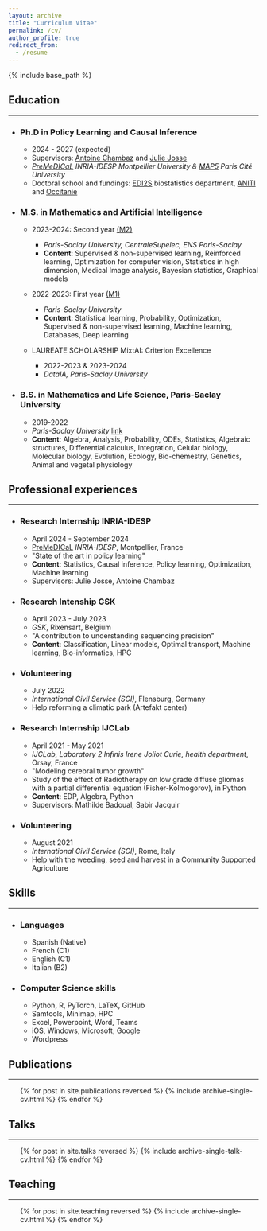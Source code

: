 ```yaml
---
layout: archive
title: "Curriculum Vitae"
permalink: /cv/
author_profile: true
redirect_from:
  - /resume
---
```


{% include base_path %}

## Education

---

* ### Ph.D in Policy Learning and Causal Inference
  * 2024 - 2027 (expected)
   * Supervisors: [Antoine Chambaz](https://helios2.mi.parisdescartes.fr/~chambaz/) and [Julie Josse](https://juliejosse.com/)
  * *[PreMeDICaL](https://team.inria.fr/premedical/) INRIA-IDESP Montpellier University & [MAP5](https://map5.mi.parisdescartes.fr) Paris Cité University*
  * Doctoral school and fundings: [EDI2S](https://edi2s.umontpellier.fr/) biostatistics department, [ANITI](https://aniti.univ-toulouse.fr) and [Occitanie](https://www.laregion.fr)

* ### M.S. in Mathematics and Artificial Intelligence
  * 2023-2024: Second year [(M2)](https://www.imo.universite-paris-saclay.fr/fr/etudiants/masters/mathematiques-et-applications/m2/m2-mathematique-et-intelligence-artificielle/) 
    * *Paris-Saclay University, CentraleSupelec, ENS Paris-Saclay*
    * **Content**: Supervised & non-supervised learning, Reinforced learning, Optimization for computer vision, Statistics in high dimension, Medical Image analysis, Bayesian statistics, Graphical models
  * 2022-2023: First year [(M1)](https://www.imo.universite-paris-saclay.fr/fr/etudiants/masters/mathematiques-et-applications/m1/mathematiques-et-intelligence-artificielle/)
    * *Paris-Saclay University*
    * **Content**: Statistical learning, Probability, Optimization, Supervised & non-supervised learning, Machine learning, Databases, Deep learning

  * LAUREATE SCHOLARSHIP MixtAI: Criterion Excellence 
    * 2022-2023 & 2023-2024
    * *DataIA, Paris-Saclay University*

* ### B.S. in Mathematics and Life Science, Paris-Saclay University
  * 2019-2022
  * *Paris-Saclay University* [link](https://www.universite-paris-saclay.fr/formation/licence-double-diplome/mathematiques-sciences-de-la-vie.)
  * **Content**: Algebra, Analysis, Probability, ODEs, Statistics, Algebraic structures, Differential calculus, Integration, Celular biology, Molecular biology, Evolution, Ecology, Bio-chemestry, Genetics, Animal and vegetal physiology


## Professional experiences

---

* ### Research Internship INRIA-IDESP
  * April 2024 - September 2024
  * [PreMeDICaL](https://team.inria.fr/premedical/) *INRIA-IDESP*, Montpellier, France
  * "State of the art in policy learning"
  * **Content**: Statistics, Causal inference, Policy learning, Optimization, Machine learning
  * Supervisors: Julie Josse, Antoine Chambaz

* ### Research Intenship GSK
  * April 2023 - July 2023 
  * *GSK*, Rixensart, Belgium
  * "A contribution to understanding sequencing precision"
  * **Content**: Classification, Linear models, Optimal transport, Machine learning, Bio-informatics, HPC

* ### Volunteering
  * July 2022
  * *International Civil Service (SCI)*, Flensburg, Germany
  * Help reforming a climatic park (Artefakt center)

* ### Research Internship IJCLab
  * April 2021 - May 2021
  * *IJCLab, Laboratory 2 Infinis Irene Joliot Curie, health department*, Orsay, France
  * "Modeling cerebral tumor growth"
  * Study of the effect of Radiotherapy on low grade diffuse gliomas with a partial differential equation (Fisher-Kolmogorov), in Python
  * **Content**: EDP, Algebra, Python
  * Supervisors: Mathilde Badoual, Sabir Jacquir

* ### Volunteering
  * August 2021
  * *International Civil Service (SCI)*, Rome, Italy
  * Help with the weeding, seed and harvest in a Community Supported Agriculture
  
## Skills

---

* ### Languages
  * Spanish (Native)
  * French (C1)
  * English (C1)
  * Italian (B2)

* ### Computer Science skills
  * Python, R, PyTorch, LaTeX, GitHub
  * Samtools, Minimap, HPC
  * Excel, Powerpoint, Word, Teams
  * iOS, Windows, Microsoft, Google
  * Wordpress

## Publications

---

<ul>{% for post in site.publications reversed %}
    {% include archive-single-cv.html %}
  {% endfor %}</ul>
  
## Talks

--- 

  <ul>{% for post in site.talks reversed %}
    {% include archive-single-talk-cv.html  %}
  {% endfor %}</ul>
  
## Teaching

--- 

  <ul>{% for post in site.teaching reversed %}
    {% include archive-single-cv.html %}
  {% endfor %}</ul>